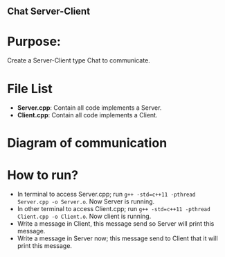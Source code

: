 ## Chat Server-Client
# Purpose:
Create a Server-Client type Chat to communicate.

# File List
* **Server.cpp**: Contain all code implements a Server.
* **Client.cpp**: Contain all code implements a Client.

# Diagram of communication


# How to run?
* In terminal to access Server.cpp; run `g++ -std=c++11 -pthread Server.cpp -o Server.o`. Now Server is running.
* In other terminal to access Client.cpp; run `g++ -std=c++11 -pthread Client.cpp -o Client.o`. Now client is running.
* Write a message in Client, this message send so Server will print this message.
* Write a message in Server now; this message send to Client that it will print this message. 

